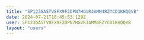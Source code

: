 ```yaml
---
title: "SP123GA5TV8FX9F2DPN7HGVRJAMM4RZYCD1KHQQVB"
date: 2024-07-21T18:45:53.129Z
user: SP123GA5TV8FX9F2DPN7HGVRJAMM4RZYCD1KHQQVB
layout: "users"
---
```

    